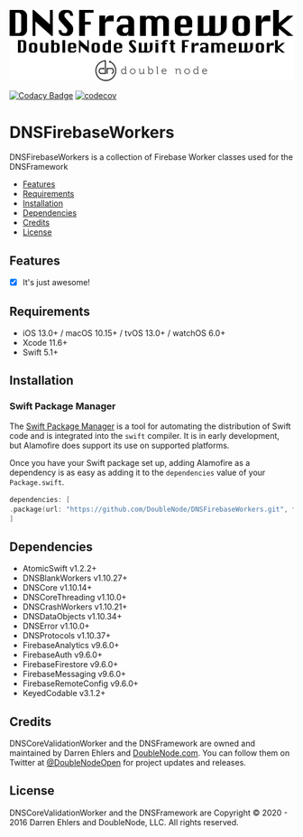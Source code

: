 ![DoubleNode Swift Framework](https://github.com/DoubleNode/DNSCore/raw/master/DNSFrameworkLogo.png)

[![Codacy Badge](https://api.codacy.com/project/badge/Grade/6f473642e4404426b55fda500602e662)](https://www.codacy.com?utm_source=github.com&amp;utm_medium=referral&amp;utm_content=DoubleNode/DNSFirebaseWorkers&amp;utm_campaign=Badge_Grade)
[![codecov](https://codecov.io/gh/DoubleNode/DNSCoreValidationWorker/branch/master/graph/badge.svg?token=NcFMBk0g9t)](https://codecov.io/gh/DoubleNode/DNSFirebaseWorkers)

# DNSFirebaseWorkers

DNSFirebaseWorkers is a collection of Firebase Worker classes used for the DNSFramework

-   [Features](#features)
-   [Requirements](#requirements)
-   [Installation](#installation)
-   [Dependencies](#dependencies)
-   [Credits](#credits)
-   [License](#license)

## Features

-   [x] It's just awesome!

## Requirements

-   iOS 13.0+ / macOS 10.15+ / tvOS 13.0+ / watchOS 6.0+
-   Xcode 11.6+
-   Swift 5.1+

## Installation

### Swift Package Manager

The [Swift Package Manager](https://swift.org/package-manager/) is a tool for automating the distribution of Swift code and is integrated into the `swift` compiler. It is in early development, but Alamofire does support its use on supported platforms.

Once you have your Swift package set up, adding Alamofire as a dependency is as easy as adding it to the `dependencies` value of your `Package.swift`.

```swift
dependencies: [
.package(url: "https://github.com/DoubleNode/DNSFirebaseWorkers.git", from: "1.10.60")
]
```

## Dependencies

-   AtomicSwift v1.2.2+
-   DNSBlankWorkers v1.10.27+
-   DNSCore v1.10.14+
-   DNSCoreThreading v1.10.0+
-   DNSCrashWorkers v1.10.21+
-   DNSDataObjects v1.10.34+
-   DNSError v1.10.0+
-   DNSProtocols v1.10.37+
-   FirebaseAnalytics v9.6.0+
-   FirebaseAuth v9.6.0+
-   FirebaseFirestore v9.6.0+
-   FirebaseMessaging v9.6.0+
-   FirebaseRemoteConfig v9.6.0+
-   KeyedCodable v3.1.2+


## Credits

DNSCoreValidationWorker and the DNSFramework are owned and maintained by Darren Ehlers and [DoubleNode.com](http://doublenode.com). You can follow them on Twitter at [@DoubleNodeOpen](https://twitter.com/DoubleNodeOpen) for project updates and releases.

## License

DNSCoreValidationWorker and the DNSFramework are Copyright © 2020 - 2016 Darren Ehlers and DoubleNode, LLC. All rights reserved.
